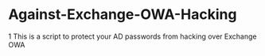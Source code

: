 # Against-Exchange-OWA-Hacking
1 This is a script to protect your AD passwords from hacking over Exchange OWA
